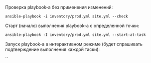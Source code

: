 Проверка playbook-а без применения изменений:

`ansible-playbook -i inventory/prod.yml site.yml --check`

Старт (начало) выполнения playbook-а с определенной точки:

`ansible-playbook -I inventory/prod.yml site.yml --start-at-task`

Запуск playbook-а в интерактивном режиме (будет спрашивать подтверждение выполнения каждой таски):

``


